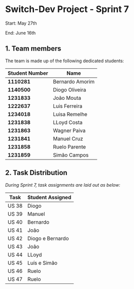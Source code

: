# Switch-Dev Project - Sprint 7

Start: May 27th

End: June 16th

## 1. Team members

The team is made up of the following dedicated students:

| Student Number | Name            |
|----------------|-----------------|
| **1110281**    | Bernardo Amorim |
| **1140500**    | Diogo Oliveira  |
| **1231833**    | João Mouta      |
| **1222637**    | Luis Ferreira   |
| **1234018**    | Luisa Remelhe   |
| **1231838**    | LLoyd Costa     |
| **1231863**    | Wagner Paiva    |
| **1231841**    | Manuel Cruz     |
| **1231858**    | Ruelo Parente   |
| **1231859**    | Simão Campos    |

## 2. Task Distribution

_During Sprint 7, task assignments are laid out as below:_

| Task  | Student Assigned |
|-------|------------------|
| US 38 | Diogo            |
| US 39 | Manuel           |
| US 40 | Bernardo         |
| US 41 | João             | 
| US 42 | Diogo e Bernardo |
| US 43 | João             |
| US 44 | LLoyd            |
| US 45 | Luís e Simão     |
| US 46 | Ruelo            |
| US 47 | Ruelo            |